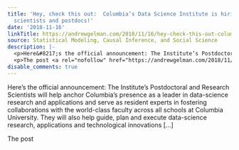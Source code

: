 ```yaml
---
title: 'Hey, check this out:  Columbia’s Data Science Institute is hiring research
  scientists and postdocs!'
date: '2018-11-16'
linkTitle: https://andrewgelman.com/2018/11/16/hey-check-this-out-columbias-data-science-institute-is-hiring-research-scientists-and-postdocs/
source: Statistical Modeling, Causal Inference, and Social Science
description: |-
  <p>Here&#8217;s the official announcement: The Institute’s Postdoctoral and Research Scientists will help anchor Columbia’s presence as a leader in data-science research and applications and serve as resident experts in fostering collaborations with the world-class faculty across all schools at Columbia University. They will also help guide, plan and execute data-science research, applications and technological innovations [&#8230;]</p>
  <p>The post <a rel="nofollow" href="https://andrewgelman.com/2018/11/16/hey-check-this-out-columbias-data-science-institute-is-hiring-research-scientists-and-p ...
disable_comments: true
---
```

<p>Here&#8217;s the official announcement: The Institute’s Postdoctoral and Research Scientists will help anchor Columbia’s presence as a leader in data-science research and applications and serve as resident experts in fostering collaborations with the world-class faculty across all schools at Columbia University. They will also help guide, plan and execute data-science research, applications and technological innovations [&#8230;]</p>
<p>The post <a rel="nofollow" href="https://andrewgelman.com/2018/11/16/hey-check-this-out-columbias-data-science-institute-is-hiring-research-scientists-and-p ...